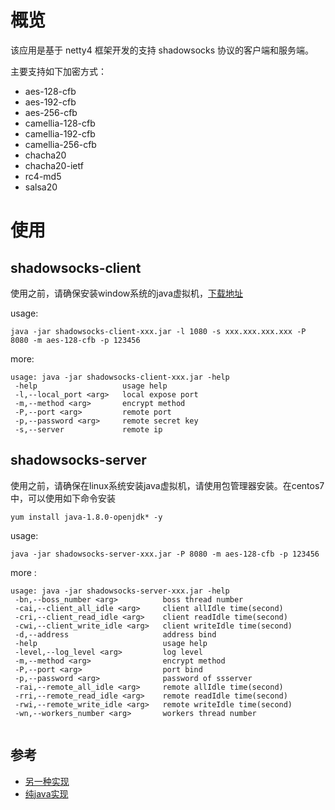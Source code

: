 # 概览

该应用是基于 netty4 框架开发的支持 shadowsocks 协议的客户端和服务端。

主要支持如下加密方式：

- aes-128-cfb
- aes-192-cfb
- aes-256-cfb
- camellia-128-cfb
- camellia-192-cfb
- camellia-256-cfb
- chacha20
- chacha20-ietf
- rc4-md5
- salsa20

# 使用

## shadowsocks-client

使用之前，请确保安装window系统的java虚拟机，[下载地址](https://www.java.com/zh_CN/download/)

usage:
```
java -jar shadowsocks-client-xxx.jar -l 1080 -s xxx.xxx.xxx.xxx -P 8080 -m aes-128-cfb -p 123456
```

more:

```
usage: java -jar shadowsocks-client-xxx.jar -help
 -help                   usage help
 -l,--local_port <arg>   local expose port
 -m,--method <arg>       encrypt method
 -P,--port <arg>         remote port
 -p,--password <arg>     remote secret key
 -s,--server             remote ip
```



## shadowsocks-server

使用之前，请确保在linux系统安装java虚拟机，请使用包管理器安装。在centos7中，可以使用如下命令安装

```
yum install java-1.8.0-openjdk* -y
```

usage:
```
java -jar shadowsocks-server-xxx.jar -P 8080 -m aes-128-cfb -p 123456
```

more :
```
usage: java -jar shadowsocks-server-xxx.jar -help
 -bn,--boss_number <arg>          boss thread number
 -cai,--client_all_idle <arg>     client allIdle time(second)
 -cri,--client_read_idle <arg>    client readIdle time(second)
 -cwi,--client_write_idle <arg>   client writeIdle time(second)
 -d,--address                     address bind
 -help                            usage help
 -level,--log_level <arg>         log level
 -m,--method <arg>                encrypt method
 -P,--port <arg>                  port bind
 -p,--password <arg>              password of ssserver
 -rai,--remote_all_idle <arg>     remote allIdle time(second)
 -rri,--remote_read_idle <arg>    remote readIdle time(second)
 -rwi,--remote_write_idle <arg>   remote writeIdle time(second)
 -wn,--workers_number <arg>       workers thread number
 
```

## 参考

- [另一种实现](https://github.com/TongxiJi/shadowsocks-java)
- [纯java实现](https://github.com/blakey22/shadowsocks-java)


